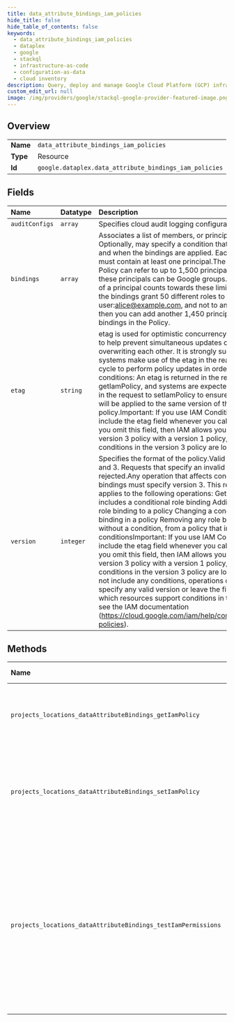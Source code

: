 ```yaml
---
title: data_attribute_bindings_iam_policies
hide_title: false
hide_table_of_contents: false
keywords:
  - data_attribute_bindings_iam_policies
  - dataplex
  - google    
  - stackql
  - infrastructure-as-code
  - configuration-as-data
  - cloud inventory
description: Query, deploy and manage Google Cloud Platform (GCP) infrastructure and resources using SQL
custom_edit_url: null
image: /img/providers/google/stackql-google-provider-featured-image.png
---
```

  
    

## Overview
<table><tbody>
<tr><td><b>Name</b></td><td><code>data_attribute_bindings_iam_policies</code></td></tr>
<tr><td><b>Type</b></td><td>Resource</td></tr>
<tr><td><b>Id</b></td><td><code>google.dataplex.data_attribute_bindings_iam_policies</code></td></tr>
</tbody></table>

## Fields
| Name | Datatype | Description |
|:-----|:---------|:------------|
| `auditConfigs` | `array` | Specifies cloud audit logging configuration for this policy. |
| `bindings` | `array` | Associates a list of members, or principals, with a role. Optionally, may specify a condition that determines how and when the bindings are applied. Each of the bindings must contain at least one principal.The bindings in a Policy can refer to up to 1,500 principals; up to 250 of these principals can be Google groups. Each occurrence of a principal counts towards these limits. For example, if the bindings grant 50 different roles to user:alice@example.com, and not to any other principal, then you can add another 1,450 principals to the bindings in the Policy. |
| `etag` | `string` | etag is used for optimistic concurrency control as a way to help prevent simultaneous updates of a policy from overwriting each other. It is strongly suggested that systems make use of the etag in the read-modify-write cycle to perform policy updates in order to avoid race conditions: An etag is returned in the response to getIamPolicy, and systems are expected to put that etag in the request to setIamPolicy to ensure that their change will be applied to the same version of the policy.Important: If you use IAM Conditions, you must include the etag field whenever you call setIamPolicy. If you omit this field, then IAM allows you to overwrite a version 3 policy with a version 1 policy, and all of the conditions in the version 3 policy are lost. |
| `version` | `integer` | Specifies the format of the policy.Valid values are 0, 1, and 3. Requests that specify an invalid value are rejected.Any operation that affects conditional role bindings must specify version 3. This requirement applies to the following operations: Getting a policy that includes a conditional role binding Adding a conditional role binding to a policy Changing a conditional role binding in a policy Removing any role binding, with or without a condition, from a policy that includes conditionsImportant: If you use IAM Conditions, you must include the etag field whenever you call setIamPolicy. If you omit this field, then IAM allows you to overwrite a version 3 policy with a version 1 policy, and all of the conditions in the version 3 policy are lost.If a policy does not include any conditions, operations on that policy may specify any valid version or leave the field unset.To learn which resources support conditions in their IAM policies, see the IAM documentation (https://cloud.google.com/iam/help/conditions/resource-policies). |
## Methods
| Name | Accessible by | Required Params | Description |
|:-----|:--------------|:----------------|:------------|
| `projects_locations_dataAttributeBindings_getIamPolicy` | `SELECT` | `dataAttributeBindingsId, locationsId, projectsId` | Gets the access control policy for a resource. Returns an empty policy if the resource exists and does not have a policy set. |
| `projects_locations_dataAttributeBindings_setIamPolicy` | `EXEC` | `dataAttributeBindingsId, locationsId, projectsId` | Sets the access control policy on the specified resource. Replaces any existing policy.Can return NOT_FOUND, INVALID_ARGUMENT, and PERMISSION_DENIED errors. |
| `projects_locations_dataAttributeBindings_testIamPermissions` | `EXEC` | `dataAttributeBindingsId, locationsId, projectsId` | Returns permissions that a caller has on the specified resource. If the resource does not exist, this will return an empty set of permissions, not a NOT_FOUND error.Note: This operation is designed to be used for building permission-aware UIs and command-line tools, not for authorization checking. This operation may "fail open" without warning. |
